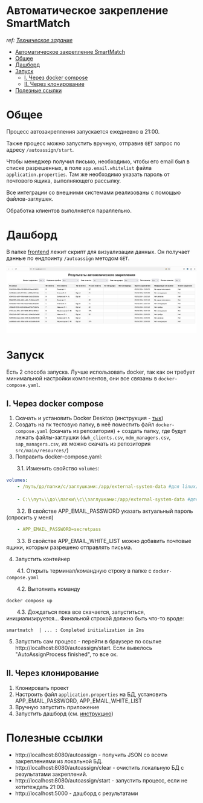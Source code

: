 # Автоматическое закрепление SmartMatch
_ref: [Техническое задание](https://docs.google.com/document/d/1Oc6vNmB1S7iFU8d62P16DfhGp1Ja9PEedhL3NxFU2p8/edit)_

<!-- TOC -->
* [Автоматическое закрепление SmartMatch](#автоматическое-закрепление-smartmatch)
* [Общее](#общее)
* [Дашборд](#дашборд)
* [Запуск](#запуск)
  * [I. Через docker compose](#i-через-docker-compose)
  * [II. Через клонирование](#ii-через-клонирование)
* [Полезные ссылки](#полезные-ссылки)
<!-- TOC -->

# Общее
Процесс автозакрепления запускается ежедневно в 21:00.

Также процесс можно запустить вручную, отправив `GET` запрос по адресу `/autoassign/start`.

Чтобы менеджер получил письмо, необходимо, чтобы его email был в списке разрешенных, в поле `app.email.whitelist` файла `application.properties`. Там же необходимо указать пароль от почтового ящика, выполняющего рассылку.

Все интеграции со внешними системами реализованы с помощью файлов-заглушек.

Обработка клиентов выполняется параллельно.

# Дашборд

В папке [frontend](frontend) лежит скрипт для визуализации данных. Он получает данные по ендпоинту `/autoassign` методом `GET`. 

![img.png](img.png)

# Запуск

Есть 2 способа запуска. Лучше использовать docker, так как он требует минимальной настройки компонентов, они все связаны в `docker-compose.yaml`.

## I. Через docker compose
 1. Скачать и установить Docker Desktop (инструкция - [тык](https://docs.docker.com/desktop/install/windows-install/))
2. Создать на пк тестовую папку, в неё поместить файл `docker-compose.yaml` (скачать из репозитория) + создать папку, где будут лежать файлы-заглушки (`dwh_clients.csv`, `mdm_managers.csv`, `sap_managers.csv`, их можно скачать из репозитория `src/main/resources/`)
3. Поправить docker-compose.yaml:

&emsp;&emsp;3.1. Изменить свойство `volumes`:
```yaml
volumes:
    - /путь/до/папки/c/заглушками:/app/external-system-data #для linux/mac
    
    - C:\\путь\\до\\папки\\с\\заглушками:/app/external-system-data #для windows
```
&emsp;&emsp;3.2. В свойстве APP_EMAIL_PASSWORD указать актуальный пароль (спросить у меня)

```yaml
    - APP_EMAIL_PASSWORD=secretpass
```

&emsp;&emsp;3.3. В свойстве APP_EMAIL_WHITE_LIST можно добавить почтовые ящики, которым разрешено отправлять письма.

4. Запустить контейнер

&emsp;&emsp;4.1. Открыть терминал/командную строку в папке с `docker-compose.yaml`

&emsp;&emsp;4.2. Выполнить команду
```shell
docker compose up
```
&emsp;&emsp;4.3. Дождаться пока все скачается, запуститься, инициализируется...
Финальной строкой должно быть что-то вроде:
```shell
smartmatch  | ... : Completed initialization in 2ms
```
5. Запустить сам процесс - перейти в браузере по ссылке http://localhost:8080/autoassign/start. Если вывелось "AutoAssignProcess finished", то все ок.

## II. Через клонирование
1. Клонировать проект
2. Настроить файл `application.properties` на БД, установить APP_EMAIL_PASSWORD, APP_EMAIL_WHITE_LIST
3. Вручную запустить приложение
4. Запустить дашборд (см. [инструкцию](frontend/README.md))

# Полезные ссылки
- http://localhost:8080/autoassign - получить JSON со всеми закреплениями из локальной БД.
- http://localhost:8080/autoassign/clear - очистить локальную БД с результатами закреплений.
- http://localhost:8080/autoassign/start - запустить процесс, если не хотитеждать 21:00.
- http://localhost:5000 - дашборд с результатами